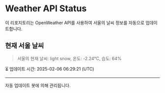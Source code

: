 
# Weather API Status

이 리포지토리는 OpenWeather API를 사용하여 서울의 날씨 정보를 자동으로 업데이트합니다.

## 현재 서울 날씨
> 서울의 현재 날씨: light snow, 온도: -2.24°C, 습도: 64%

⏳ 업데이트 시간: 2025-02-06 06:29:21 (UTC)

---
자동 업데이트 봇에 의해 관리됩니다.
